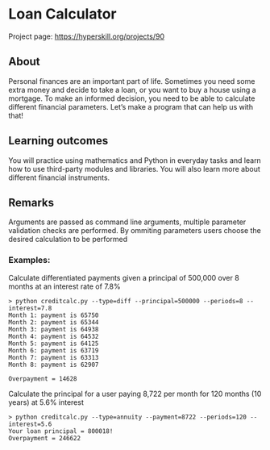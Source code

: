# Loan Calculator

Project page: https://hyperskill.org/projects/90


## About
Personal finances are an important part of life. Sometimes you need some extra money and decide to take a loan, or you want to buy a house using a mortgage. To make an informed decision, you need to be able to calculate different financial parameters. Let’s make a program that can help us with that!

## Learning outcomes
You will practice using mathematics and Python in everyday tasks and learn how to use third-party modules and libraries. You will also learn more about different financial instruments.

## Remarks
Arguments are passed as command line arguments, multiple parameter validation checks are performed. By ommiting parameters users choose the desired calculation to be performed



### Examples:

Calculate differentiated payments given a principal of 500,000 over 8 months at an interest rate of 7.8%
```
> python creditcalc.py --type=diff --principal=500000 --periods=8 --interest=7.8
Month 1: payment is 65750
Month 2: payment is 65344
Month 3: payment is 64938
Month 4: payment is 64532
Month 5: payment is 64125
Month 6: payment is 63719
Month 7: payment is 63313
Month 8: payment is 62907

Overpayment = 14628
```
Calculate the principal for a user paying 8,722 per month for 120 months (10 years) at 5.6% interest

```
> python creditcalc.py --type=annuity --payment=8722 --periods=120 --interest=5.6
Your loan principal = 800018!
Overpayment = 246622
```
